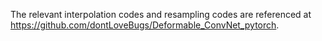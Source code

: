 The relevant interpolation codes and resampling codes are referenced at https://github.com/dontLoveBugs/Deformable_ConvNet_pytorch.

